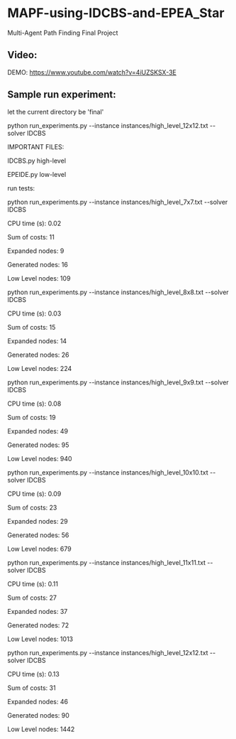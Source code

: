 # MAPF-using-IDCBS-and-EPEA_Star

Multi-Agent Path Finding Final Project 

## Video: 
DEMO: https://www.youtube.com/watch?v=4iUZSKSX-3E

## Sample run experiment:
let the current directory be 'final'

python run_experiments.py --instance instances/high_level_12x12.txt --solver IDCBS

IMPORTANT FILES:

IDCBS.py high-level

EPEIDE.py low-level 



run tests:

python run_experiments.py --instance instances/high_level_7x7.txt --solver IDCBS

CPU time (s):    0.02

Sum of costs:    11

Expanded nodes:  9

Generated nodes: 16

Low Level nodes: 109


python run_experiments.py --instance instances/high_level_8x8.txt --solver IDCBS

CPU time (s):    0.03

Sum of costs:    15

Expanded nodes:  14

Generated nodes: 26

Low Level nodes: 224


python run_experiments.py --instance instances/high_level_9x9.txt --solver IDCBS

CPU time (s):    0.08

Sum of costs:    19

Expanded nodes:  49

Generated nodes: 95

Low Level nodes: 940



python run_experiments.py --instance instances/high_level_10x10.txt --solver IDCBS

CPU time (s):    0.09

Sum of costs:    23

Expanded nodes:  29

Generated nodes: 56

Low Level nodes: 679



python run_experiments.py --instance instances/high_level_11x11.txt --solver IDCBS

CPU time (s):    0.11

Sum of costs:    27

Expanded nodes:  37

Generated nodes: 72

Low Level nodes: 1013



python run_experiments.py --instance instances/high_level_12x12.txt --solver IDCBS

CPU time (s):    0.13

Sum of costs:    31

Expanded nodes:  46

Generated nodes: 90

Low Level nodes: 1442
